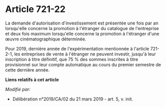 # Article 721-22

La demande d'autorisation d'investissement est présentée une fois par an lorsqu'elle concerne la promotion à l'étranger du
catalogue de l'entreprise et deux fois maximum lorsqu'elle concerne la promotion à l'étranger d'une œuvre cinématographique
déterminée.

Pour 2019, dernière année de l'expérimentation mentionnée à l'article 721-2-1, les entreprises de vente à l'étranger ne
peuvent investir, jusqu'à leur inscription à titre définitif, que 75 % des sommes inscrites à titre provisionnel sur leur
compte automatique au cours du premier semestre de cette dernière année.

**Liens relatifs à cet article**

_Modifié par_:

  - Délibération n°2019/CA/02 du 21 mars 2019 - art. 5, v. init.
